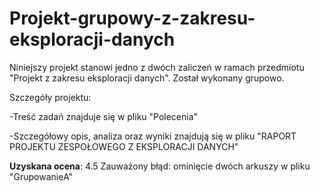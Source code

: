 # Projekt-grupowy-z-zakresu-eksploracji-danych
Niniejszy projekt stanowi jedno z dwóch zaliczeń w ramach przedmiotu "Projekt z zakresu eksploracji danych". Został wykonany grupowo.

Szczegóły projektu:

-Treść zadań znajduje się w pliku "Polecenia"

-Szczegółowy opis, analiza oraz wyniki znajdują się w pliku "RAPORT PROJEKTU ZESPOŁOWEGO Z EKSPLORACJI DANYCH"

**Uzyskana ocena**: 4.5 
Zauważony błąd: ominięcie dwóch arkuszy w pliku "GrupowanieA"
